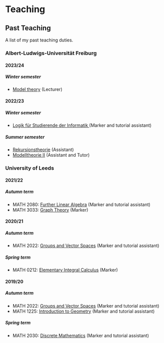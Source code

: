 
<html>
<body>
<h1> Teaching </h1>
	
<h2> Past Teaching </h2>

<p> A list of my past teaching duties. </p>
	
<h3> Albert-Ludwigs-Universität Freiburg </h3>
<h4> 2023/24 </h4>
<h5> Winter semester </h5>
<ul>
	<li> <a href="https://fgallinaro.github.io/modelltheorie_1_2324">Model theory</a> (Lecturer) </li>
</ul>
<h4> 2022/23 </h4>
<h5> Winter semester </h5>
<ul>
	<li> <a href="https://home.mathematik.uni-freiburg.de/mildenberger/veranstaltungen/ws22/logik.html">Logik für Studierende der Informatik </a> (Marker and tutorial assistant) </li>
</ul>

<h5> Summer semester </h5>
<ul>
	<li> <a href="https://home.mathematik.uni-freiburg.de/mildenberger/veranstaltungen/ss23/rekursionstheorie.html">Rekursionstheorie</a> (Assistant) </li>
	<li> <a href="https://fgallinaro.github.io/modelltheorie_2_23">Modelltheorie II</a> (Assistant and Tutor) </li>
</ul>
	
<h3> University of Leeds </h3>
<h4> 2021/22 </h4>
<h5> Autumn term </h5>
<ul>
	<li> MATH 2080: <a href="https://webprod3.leeds.ac.uk/catalogue/dynmodules.asp?Y=202122&M=MATH-2080">Further Linear Algebra</a> (Marker and tutorial assistant) </li>
	<li> MATH 3033: <a href="https://webprod3.leeds.ac.uk/catalogue/dynmodules.asp?Y=202122&M=MATH-3033">Graph Theory</a> (Marker) </li>
</ul>
<h4> 2020/21 </h4>
<h5> Autumn term </h5>
<ul>
	<li> MATH 2022: <a href="https://webprod3.leeds.ac.uk/catalogue/dynmodules.asp?Y=202021&M=MATH-2022">Groups and Vector Spaces</a> (Marker and tutorial assistant) </li>
</ul>
<h5> Spring term </h5>
<ul>
	<li> MATH 0212: <a href="https://webprod3.leeds.ac.uk/catalogue/dynmodules.asp?Y=202021&M=MATH-0212">Elementary Integral Calculus</a> (Marker) </li>
</ul>
<h4> 2019/20 </h4>
<h5> Autumn term </h5>
<ul>
	<li> MATH 2022: <a href="https://webprod3.leeds.ac.uk/catalogue/dynmodules.asp?Y=201920&M=MATH-2022">Groups and Vector Spaces</a> (Marker and tutorial assistant) </li>
	<li> MATH 1225: <a href="https://webprod3.leeds.ac.uk/catalogue/dynmodules.asp?Y=201920&F=P&M=MATH-1225">Introduction to Geometry</a> (Marker and tutorial assistant) </li>
</ul>
<h5> Spring term </h5>
<ul>
	<li> MATH 2030: <a href="https://webprod3.leeds.ac.uk/catalogue/dynmodules.asp?Y=201920&M=MATH-2230">Discrete Mathematics</a> (Marker and tutorial assistant) </li>
</ul>
</body>
<html>
